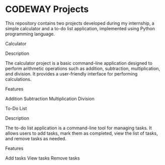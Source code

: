 # CODEWAY Projects
This repository contains two projects developed during my internship, a simple calculator and a to-do list application, implemented using Python programming language.

Calculator

Description

The calculator project is a basic command-line application designed to perform arithmetic operations such as addition, subtraction, multiplication, and division. It provides a user-friendly interface for performing calculations.

Features

Addition
Subtraction
Multiplication
Division

To-Do List

Description

The to-do list application is a command-line tool for managing tasks. It allows users to add tasks, mark them as completed, view the list of tasks, and remove tasks as needed.

Features

Add tasks
View tasks
Remove tasks
